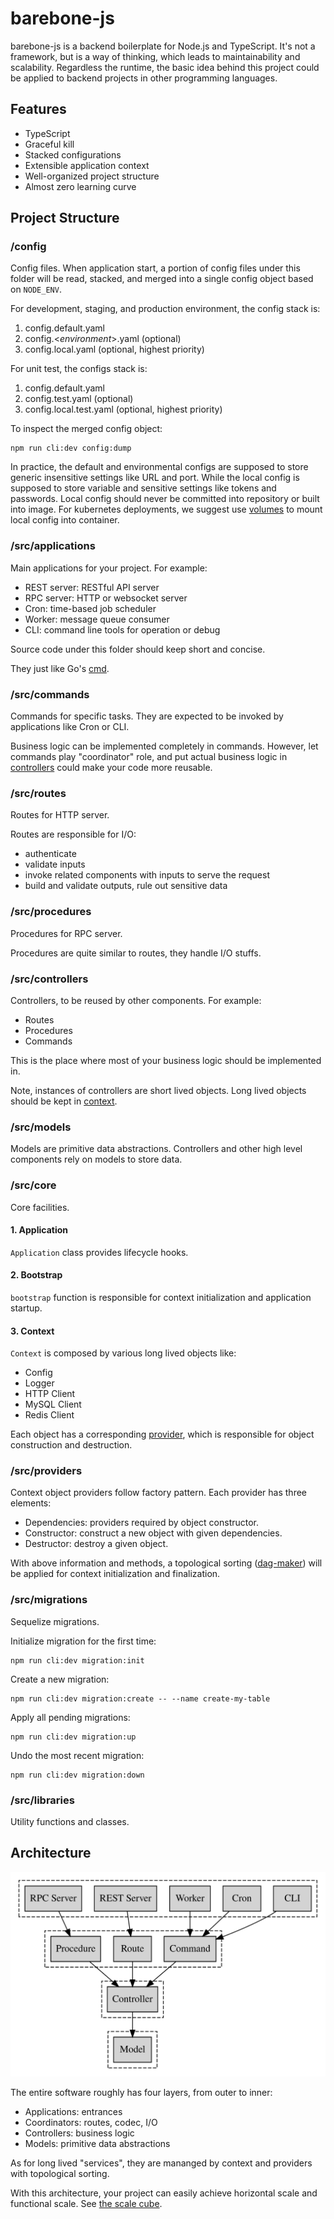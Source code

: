 # barebone-js

barebone-js is a backend boilerplate for Node.js and TypeScript. It's not a framework, but is a way of thinking, which leads to maintainability and scalability. Regardless the runtime, the basic idea behind this project could be applied to backend projects in other programming languages.

## Features

- TypeScript
- Graceful kill
- Stacked configurations
- Extensible application context
- Well-organized project structure
- Almost zero learning curve

## Project Structure

### /config

Config files. When application start, a portion of config files under this folder will be read, stacked, and merged into a single config object based on `NODE_ENV`.

For development, staging, and production environment, the config stack is:

1. config.default.yaml
2. config.\<_environment_\>.yaml (optional)
3. config.local.yaml (optional, highest priority)

For unit test, the configs stack is:

1. config.default.yaml
2. config.test.yaml (optional)
3. config.local.test.yaml (optional, highest priority)

To inspect the merged config object:

```
npm run cli:dev config:dump
```

In practice, the default and environmental configs are supposed to store generic insensitive settings like URL and port. While the local config is supposed to store variable and sensitive settings like tokens and passwords. Local config should never be committed into repository or built into image. For kubernetes deployments, we suggest use [volumes](https://kubernetes.io/docs/concepts/storage/volumes/) to mount local config into container.

### /src/applications

Main applications for your project. For example:

- REST server: RESTful API server
- RPC server: HTTP or websocket server
- Cron: time-based job scheduler
- Worker: message queue consumer
- CLI: command line tools for operation or debug

Source code under this folder should keep short and concise.

They just like Go's [cmd](https://github.com/golang-standards/project-layout/tree/master/cmd).

### /src/commands

Commands for specific tasks. They are expected to be invoked by applications like Cron or CLI.

Business logic can be implemented completely in commands. However, let commands play "coordinator" role, and put actual business logic in [controllers](#srccontrollers) could make your code more reusable.

### /src/routes

Routes for HTTP server.

Routes are responsible for I/O:

- authenticate
- validate inputs
- invoke related components with inputs to serve the request
- build and validate outputs, rule out sensitive data

### /src/procedures

Procedures for RPC server.

Procedures are quite similar to routes, they handle I/O stuffs.

### /src/controllers

Controllers, to be reused by other components. For example:

- Routes
- Procedures
- Commands

This is the place where most of your business logic should be implemented in.

Note, instances of controllers are short lived objects. Long lived objects should be kept in [context](#srccontext).

### /src/models

Models are primitive data abstractions. Controllers and other high level components rely on models to store data.

### /src/core

Core facilities.

#### 1. Application

`Application` class provides lifecycle hooks.

#### 2. Bootstrap

`bootstrap` function is responsible for context initialization and application startup.

#### 3. Context

`Context` is composed by various long lived objects like:

- Config
- Logger
- HTTP Client
- MySQL Client
- Redis Client

Each object has a corresponding [provider](#srcproviders), which is responsible for object construction and destruction.

### /src/providers

Context object providers follow factory pattern. Each provider has three elements:

- Dependencies: providers required by object constructor.
- Constructor: construct a new object with given dependencies.
- Destructor: destroy a given object.

With above information and methods, a topological sorting ([dag-maker](https://www.npmjs.com/package/dag-maker)) will be applied for context initialization and finalization.

### /src/migrations

Sequelize migrations.

Initialize migration for the first time:

```
npm run cli:dev migration:init
```

Create a new migration:

```
npm run cli:dev migration:create -- --name create-my-table
```

Apply all pending migrations:

```
npm run cli:dev migration:up
```

Undo the most recent migration:

```
npm run cli:dev migration:down
```

### /src/libraries

Utility functions and classes.

## Architecture

![architecture](docs/ideal.svg)

The entire software roughly has four layers, from outer to inner:

- Applications: entrances
- Coordinators: routes, codec, I/O
- Controllers: business logic
- Models: primitive data abstractions

As for long lived "services", they are mananged by context and providers with topological sorting.

With this architecture, your project can easily achieve horizontal scale and functional scale. See [the scale cube](https://microservices.io/articles/scalecube.html).
